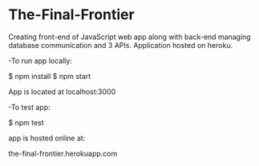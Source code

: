 # The-Final-Frontier
 Creating front-end of JavaScript web app along with back-end managing database communication and 3 APIs. Application hosted on heroku.

-To run app locally:

$ npm install
$ npm start

App is located at localhost:3000

-To test app:

$ npm test

app is hosted online at:

the-final-frontier.herokuapp.com
